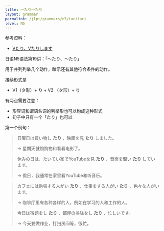 ```yaml
---
title: 〜たり〜たり
layout: grammar
permalink: /jlpt/grammars/n5/taritari
level: N5
---
```


参考资料：
- [Vたり、Vたりします](https://www.coelang.tufs.ac.jp/ja/zt/gmod/contents/explanation/050.html)

日语N5语法第19讲：「〜たり、〜たり」

用于并列列举几个动作，暗示还有其他符合条件的动作。

接续形式是

- V1（タ形）+ り + V2 （タ形）+ り

有两点需要注意：

- 形容词和谓语名词的列举形也可以构成这种形式
- 句子中只有一个「たり」也可以

第一个例句：

> 日曜日は買い物し **たり** 、映画を見 **たり** しました。
>
> → 星期天就购购物和看看电影了。

> 休みの日は、たいてい家でYouTubeを見 **たり** 、音楽を聞い **たり** しています。
>
> → 假日，我通常在家里看YouTube和听音乐。

> カフェには勉強する人がい **たり** 、仕事をする人がい **たり** 、色々な人がいます。
>
> → 咖啡厅里有各种各样的人，例如在学习的人和工作的人。

> 今日は宿題をし **たり** 、部屋の掃除をし **たり** 、忙しいです。
>
> → 今天要做作业，打扫房间等，很忙。

